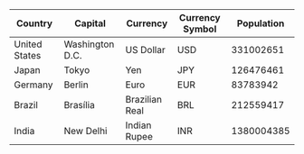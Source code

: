|Country | Capital | Currency | Currency Symbol | Population|
---------|---------|----------|-----------------|-----------|
|United States| Washington D.C. | US Dollar | USD | 331002651|
|Japan | Tokyo | Yen | JPY | 126476461|
|Germany | Berlin |Euro | EUR | 83783942|
|Brazil | Brasília |Brazilian Real | BRL| 212559417|
|India | New Delhi | Indian Rupee |INR | 1380004385|